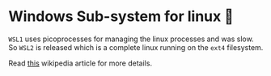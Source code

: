 # Windows Sub-system for linux 🐧

`WSL1` uses picoprocesses for managing the linux processes and was slow.
So `WSL2` is released which is a complete linux running on the `ext4` filesystem.

Read [this](https://en.wikipedia.org/wiki/Windows_Subsystem_for_Linux) wikipedia article for more details.
